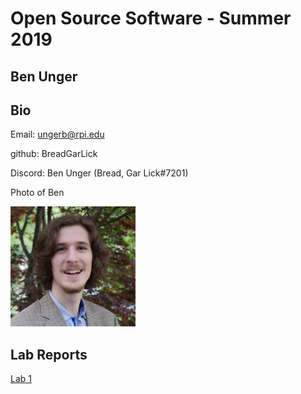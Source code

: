 # Open Source Software - Summer 2019
## Ben Unger

## Bio
Email: ungerb@rpi.edu

github: BreadGarLick

Discord: Ben Unger (Bread, Gar Lick#7201)

Photo of Ben

<img src="images/ben.jpg" width="200" />

## Lab Reports
[Lab 1](labs/lab-01/report.md)
